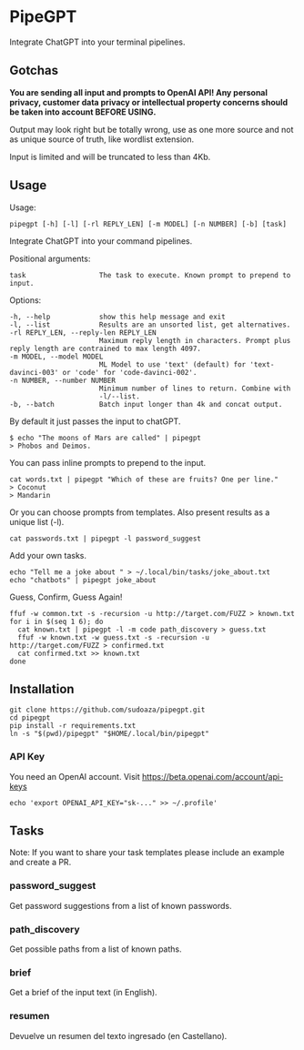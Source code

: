 # PipeGPT

Integrate ChatGPT into your terminal pipelines.


## Gotchas

**You are sending all input and prompts to OpenAI API! Any personal privacy, customer data privacy or intellectual property concerns should be taken into account BEFORE USING.**

Output may look right but be totally wrong, use as one more source and not as unique source of truth, like wordlist extension.

Input is limited and will be truncated to less than 4Kb. 

## Usage

Usage:

    pipegpt [-h] [-l] [-rl REPLY_LEN] [-m MODEL] [-n NUMBER] [-b] [task]

Integrate ChatGPT into your command pipelines.

Positional arguments:

    task                  The task to execute. Known prompt to prepend to input.

Options:

    -h, --help            show this help message and exit
    -l, --list            Results are an unsorted list, get alternatives.
    -rl REPLY_LEN, --reply-len REPLY_LEN
                          Maximum reply length in characters. Prompt plus reply length are contrained to max length 4097.
    -m MODEL, --model MODEL
                          ML Model to use 'text' (default) for 'text-davinci-003' or 'code' for 'code-davinci-002'.
    -n NUMBER, --number NUMBER
                          Minimum number of lines to return. Combine with
                          -l/--list.
    -b, --batch           Batch input longer than 4k and concat output.

By default it just passes the input to chatGPT.

    $ echo "The moons of Mars are called" | pipegpt
    > Phobos and Deimos.

You can pass inline prompts to prepend to the input.

    cat words.txt | pipegpt "Which of these are fruits? One per line."
    > Coconut
    > Mandarin

Or you can choose prompts from templates. Also present results as a unique list (-l).

    cat passwords.txt | pipegpt -l password_suggest

Add your own tasks.

    echo "Tell me a joke about " > ~/.local/bin/tasks/joke_about.txt
    echo "chatbots" | pipegpt joke_about


Guess, Confirm, Guess Again!

    ffuf -w common.txt -s -recursion -u http://target.com/FUZZ > known.txt
    for i in $(seq 1 6); do
      cat known.txt | pipegpt -l -m code path_discovery > guess.txt
      ffuf -w known.txt -w guess.txt -s -recursion -u http://target.com/FUZZ > confirmed.txt
      cat confirmed.txt >> known.txt
    done


## Installation

    git clone https://github.com/sudoaza/pipegpt.git
    cd pipegpt
    pip install -r requirements.txt
    ln -s "$(pwd)/pipegpt" "$HOME/.local/bin/pipegpt"

### API Key

You need an OpenAI account. Visit https://beta.openai.com/account/api-keys

    echo 'export OPENAI_API_KEY="sk-..." >> ~/.profile' 

## Tasks

Note: If you want to share your task templates please include an example and create a PR.

### password_suggest

Get password suggestions from a list of known passwords.

### path_discovery

Get possible paths from a list of known paths.

### brief

Get a brief of the input text (in English).

### resumen

Devuelve un resumen del texto ingresado (en Castellano).

